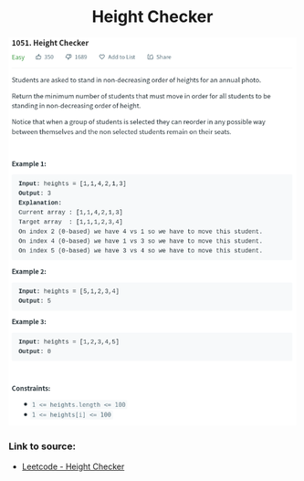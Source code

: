 <h1 align="center">Height Checker</h1>

![alt text](https://raw.githubusercontent.com/matthew01lokiet/Github-repos-images/main/Algs/Arrays/NdLoAhZ3_o.png)

### Link to source: 
- <a href="https://leetcode.com/problems/height-checker/">Leetcode - Height Checker</a>

